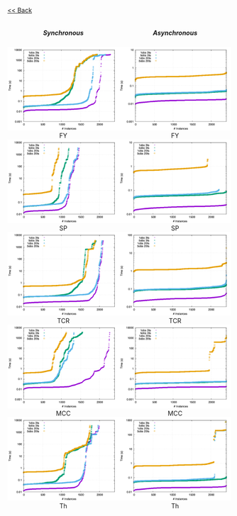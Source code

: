 <style>
    #main_content {
        max-width: 1024px!important;
    }
</style>
[<< Back](validation)


<div class="inner" style="display:flex">
    <div class="inner" style="width:50%;float:left;text-align:center">
        <h5>Synchronous</h5>
        <div class="inner">
        <img style="max-width:100%" src="images/FY-s.png" alt="FY - Synchronous"/>
        FY
        </div>
        <div class="inner">
        <img style="max-width:100%" src="images/SP-s.png" alt="SP - Synchronous"/>
        SP
        </div>
        <div class="inner">
        <img style="max-width:100%" src="images/TCR-s.png" alt="TCR - Synchronous"/>
        TCR
        </div>
        <div class="inner">
        <img style="max-width:100%" src="images/MCC-s.png" alt="MCC - Synchronous"/>
        MCC
        </div>
        <div class="inner">
        <img style="max-width:100%" src="images/th-s.png" alt="Th - Synchronous"/>
        Th
        </div>
    </div>
    <div class="inner" style="width:50%;float:right;text-align:center">
        <h5>Asynchronous</h5>
        <div class="inner">
        <img style="max-width:100%" src="images/FY-a.png" alt="FY - Asynchronous"/>
        FY
        </div>
        <div class="inner">
        <img style="max-width:100%" src="images/SP-a.png" alt="SP - Asynchronous"/>
        SP
        </div>
        <div class="inner">
        <img style="max-width:100%" src="images/TCR-a.png" alt="TCR - Asynchronous"/>
        TCR
        </div>
        <div class="inner">
        <img style="max-width:100%" src="images/MCC-a.png" alt="MCC - Asynchronous"/>
        MCC
        </div>
        <div class="inner">
        <img style="max-width:100%" src="images/th-a.png" alt="Th - Asynchronous"/>
        Th
        </div>
    </div>
</div>
